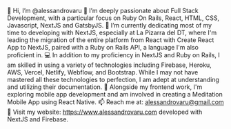 👋 Hi, I’m @alessandrovaru
👀 I’m deeply passionate about Full Stack Development, with a particular focus on Ruby On Rails, React, HTML, CSS, Javascript, NextJS and GatsbyJS.
🌱 I’m currently dedicating most of my time to developing with NextJS, especially at La Pizarra del DT, where I'm leading the migration of the entire platform from React with Create React App to NextJS, paired with a Ruby on Rails API, a language I'm also proficient in.
💻 In addition to my proficiency in NextJS and Ruby on Rails, I am skilled in using a variety of technologies including Firebase, Heroku, AWS, Vercel, Netlify, Webflow, and Bootstrap. While I may not have mastered all these technologies to perfection, I am adept at understanding and utilizing their documentation.
📱 Alongside my frontend work, I'm exploring mobile app development and am involved in creating a Meditation Mobile App using React Native.
📫 Reach me at: alessandrovaru@gmail.com
🔗 Visit my website: https://www.alessandrovaru.com developed with NextJS and Firebase.
<!---
alessandrovaru/alessandrovaru is a ✨ special ✨ repository because its `README.md` (this file) appears on your GitHub profile.
You can click the Preview link to take a look at your changes.
--->

